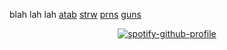 blah lah lah  [atab](https://sceoul.atabook.org/) [strw](https://rinkouhai.straw.page/) [prns](https://en.pronouns.page/@sceoul) [guns](https://guns.lol/sloth67)

<div align="center">

[![spotify-github-profile](https://spotify-github-profile.kittinanx.com/api/view?uid=31z7y23exkyvthttazg65fswoo5m&cover_image=true&theme=novatorem&show_offline=false&background_color=121212&interchange=true&bar_color=0000ff&bar_color_cover=false)](https://github.com/kittinan/spotify-github-profile)

</div>

